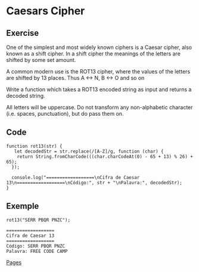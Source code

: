 # Caesars Cipher

<h2>Exercise</h2>
<p>One of the simplest and most widely known ciphers is a Caesar cipher, also known as a shift cipher. In a shift cipher the meanings of the letters are shifted by some set amount.</p>

<p>A common modern use is the ROT13 cipher, where the values of the letters are shifted by 13 places. Thus A ↔ N, B ↔ O and so on</p>

<p>Write a function which takes a ROT13 encoded string as input and returns a decoded string.</p>

<p>All letters will be uppercase. Do not transform any non-alphabetic character (i.e. spaces, punctuation), but do pass them on.</p>

<h2>Code</h2>

```
function rot13(str) {
   let decodedStr = str.replace(/[A-Z]/g, function (char) {
    return String.fromCharCode(((char.charCodeAt(0) - 65 + 13) % 26) + 65);
  });

  console.log("==================\nCifra de Caesar 13\n==================\nCódigo:", str + "\nPalavra:", decodedStr);
}
```

<h2>Exemple</h2>

```
rot13("SERR PBQR PNZC");

==================
Cifra de Caesar 13
==================
Código: SERR PBQR PNZC
Palavra: FREE CODE CAMP
```
<a href="https://a-marvulle.github.io/CaesarsCipher13/" target=_blank>Pages</a>
